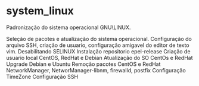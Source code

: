 # system_linux
Padronização do sistema operacional GNU\LINUX.

Seleção de pacotes e atualização do sistema operacional.
Configuração do arquivo SSH, criação de usuario, configuração amigavel do editor de texto vim. 
Desabilitando SELINUX
Instalação repositorio epel-release
Criação de usuario local CentOS, RedHat e Debian
Atualização do SO CentOs e RedHat
Upgrade Debian e Ubuntu
Remoção pacotes CentOS e RedHat
NetworkManager, NetworManager-libnm, firewalld, postfix
Configuração TimeZone
Configuração SSH
